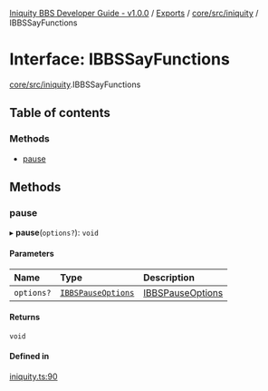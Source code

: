 [Iniquity BBS Developer Guide - v1.0.0](../README.md) / [Exports](../modules.md) / [core/src/iniquity](../modules/core_src_iniquity.md) / IBBSSayFunctions

# Interface: IBBSSayFunctions

[core/src/iniquity](../modules/core_src_iniquity.md).IBBSSayFunctions

## Table of contents

### Methods

- [pause](core_src_iniquity.IBBSSayFunctions.md#pause)

## Methods

### pause

▸ **pause**(`options?`): `void`

#### Parameters

| Name | Type | Description |
| :------ | :------ | :------ |
| `options?` | [`IBBSPauseOptions`](core_src_iniquity.IBBSPauseOptions.md) | [IBBSPauseOptions](core_src_iniquity.IBBSPauseOptions.md) |

#### Returns

`void`

#### Defined in

[iniquity.ts:90](https://github.com/iniquitybbs/iniquity/blob/41dba24/packages/core/src/iniquity.ts#L90)
